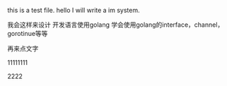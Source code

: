 this is a test file.
hello
I will write a im system.

我会这样来设计
开发语言使用golang
学会使用golang的interface，channel，gorotinue等等

再来点文字

11111111

2222